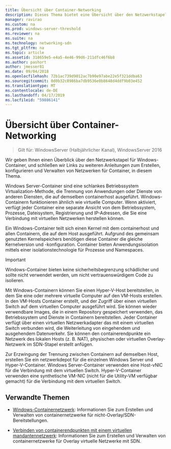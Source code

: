 ```yaml
---
title: Übersicht über Container-Networking
description: Dieses Thema bietet eine Übersicht über den Netzwerkstapel für Windows-Container und enthält Links zu weiteren Anleitungen zum Erstellen, konfigurieren und Verwalten von Netzwerken für Container.
manager: ravirao
ms.custom: na
ms.prod: windows-server-threshold
ms.reviewer: na
ms.suite: na
ms.technology: networking-sdn
ms.tgt_pltfrm: na
ms.topic: article
ms.assetid: 318659e5-e4a5-4e46-99d6-211dfc46f6b8
ms.author: pashort
author: jmesser81
ms.date: 09/04/2018
ms.openlocfilehash: 72b1ac739d9012ac7b90e97abe22e5f321ddba63
ms.sourcegitcommit: 0d0b32c8986ba7db9536e0b8648d4ddf9b03e452
ms.translationtype: MT
ms.contentlocale: de-DE
ms.lasthandoff: 04/17/2019
ms.locfileid: "59886141"
---
```

# <a name="container-networking-overview"></a>Übersicht über Container-Networking

>Gilt für: WindowsServer (Halbjährlicher Kanal), WindowsServer 2016

Wir geben Ihnen einen Überblick über den Netzwerkstapel für Windows-Container, und schließen wir Links zu weiteren Anleitungen zum Erstellen, konfigurieren und Verwalten von Netzwerken für Container, in diesem Thema.

Windows Server-Container sind eine schlankes Betriebssystem Virtualization-Methode, die Trennung von Anwendungen oder Dienste von anderen Diensten, die auf demselben containerhost ausgeführt. Windows-Containern funktionieren ähnlich wie virtuelle Computer. Wenn aktiviert, verfügt jeder Container eine separate Ansicht von dem Betriebssystem, Prozesse, Dateisystem, Registrierung und IP-Adressen, die Sie eine Verbindung mit virtuellen Netzwerken herstellen können. 

Ein Windows-Container teilt sich einen Kernel mit dem containerhost und allen Containern, die auf dem Host ausgeführt. Aufgrund des gemeinsam genutzten Kernelspeichers benötigen diese Container die gleiche Kernelversion und -konfiguration. Container bieten Anwendungsisolation mittels einer isolationstechnologie für Prozesse und Namespaces.

>[!IMPORTANT]
>Windows-Container bieten keine sicherheitsbegrenzung schädlicher und sollte nicht verwendet werden, um nicht vertrauenswürdigem Code zu isolieren. 

Mit Windows-Containern können Sie einen Hyper-V-Host bereitstellen, in dem Sie eine oder mehrere virtuelle Computer auf den VM-Hosts erstellen. In den VM-Hosts Container erstellt, und der Zugriff über einen virtuellen Switch auf dem virtuellen Computer ausgeführt wird. Sie können wieder verwendbare Images, die in einem Repository gespeichert verwenden, das Betriebssystem und Dienste in Containern bereitstellen. Jeder Container verfügt über einen virtuellen Netzwerkadapter das mit einem virtuellen Switch verbunden wird, die Weiterleitung von eingehendem und ausgehendem Datenverkehr. Sie können den containerendpunkte ein Netzwerk des lokalen Hosts (z. B. NAT), physischen oder virtuellen Overlay-Netzwerk im SDN-Stapel erstellt anfügen.

Zur Erzwingung der Trennung zwischen Containern auf demselben Host, erstellen Sie ein netzwerkdepot für die einzelnen Windows Server und Hyper-V-Container. Windows Server-Container verwenden eine Host-vNIC für die Verbindung mit dem virtuellen Switch. Hyper-V-Container verwenden eine synthetische VM-NIC (nicht für die Utility-VM verfügbar gemacht) für die Verbindung mit dem virtuellen Switch. 

## <a name="related-topics"></a>Verwandte Themen 

- [Windows-Containernetzwerk](https://docs.microsoft.com/virtualization/windowscontainers/container-networking/architecture): Informationen Sie zum Erstellen und Verwalten von containernetzwerke für nicht-Overlay/SDN-Bereitstellungen.

- [Verbinden von containerendpunkten mit einem virtuellen mandantennetzwerk](../../manage/Connect-container-endpoints-to-a-Tenant-Virtual-Network.md): Informationen Sie zum Erstellen und Verwalten von containernetzwerke für Overlay virtuelle Netzwerke mit SDN. 